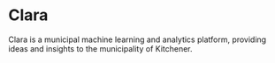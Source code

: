 # Clara
Clara is a municipal machine learning and analytics platform,  providing ideas and insights to the municipality of Kitchener.
